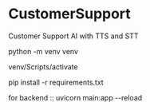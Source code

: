 # CustomerSupport
 Customer Support AI with TTS and STT

python -m venv venv

venv/Scripts/activate

pip install -r requirements.txt

for backend :: uvicorn main:app --reload
